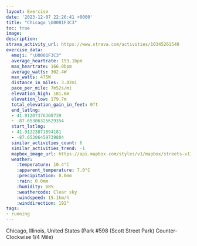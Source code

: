 ```yaml
---
layout: Exercise
date: '2023-12-07 22:26:41 +0000'
title: "Chicago \U0001F3C3"
toc: true
image:
description:
strava_activity_url: https://www.strava.com/activities/10345261540
exercise_data:
  emoji: "\U0001F3C3"
  average_heartrate: 153.1bpm
  max_heartrate: 166.0bpm
  average_watts: 302.4W
  max_watts: 475W
  distance_in_miles: 3.02mi
  pace_per_mile: 7m52s/mi
  elevation_high: 181.6m
  elevation_low: 179.7m
  total_elevation_gain_in_feet: 0ft
  end_latlng:
  - 41.91207376308739
  - -87.65306325629354
  start_latlng:
  - 41.91223871894181
  - -87.65306459739804
  similar_activities_count: 6
  similar_activities_trend: -1
  mapbox_image_url: https://api.mapbox.com/styles/v1/mapbox/streets-v11/static/path-5+787af2-1.0(g%7Bx~Fbl~uOCyBzB_DpAsBWk%40I%7DQ%3FkABq%40IsED%7DBHSj%40c%40HCTB%5CCNDDHBr%40%3F%60EHb%40NRJFPFfAEPCPKPSFSA%7DCEe%40GSQSKEUEk%40Bc%40DUJMRId%40BzCBVJVPPNF%60BKVOLUBm%40AaAEwACOKSOOME%5DAcAHIBEBMNKd%40%40pCP~%40HJPJHBf%40Ap%40ILEPQHU%40MAgDKa%40OUIEWGkAFSFOJELGVAV%40pCBZR%5EPLL%40t%40AXCZKPUHYCoDEUISIKQKMCw%40%40_%40FQFKHIRCNATFdDBNHRRNPDTC~%40CXONSDi%40CiCCa%40EOKQUMQCu%40%40%5BDQJORGV%3FL%3FjCBf%40FTHHTRL%40%7CAQRILQDe%40EuCCYO%5DQMKEm%40C_A%40%5DGYO%5DFmA%40KHGLQBGHNvFCt%40DnAAlBDzI%3F~HELmAbBgBrCc%40l%40),pin-s-s+e5b22e(-87.65138,41.91172),pin-s-f+89ae00(-87.65109999999997,41.91211)/auto/800x800?access_token=pk.eyJ1Ijoiam9zaGJlY2ttYW4iLCJhIjoiY205eWR2aDd1MWZ6djJrbXc4a3M0bWZleiJ9.XiG9OWkNcZk2QzjJbxLB4A
  weather:
    :temperature: 10.4°C
    :apparent_temperature: 7.0°C
    :precipitation: 0.0mm
    :rain: 0.0mm
    :humidity: 68%
    :weathercode: Clear sky
    :windspeed: 15.1km/h
    :winddirection: 192°
tags:
- running
---
```

Chicago, Illinois, United States (Park #598 (Scott Street Park) Counter-Clockwise 1/4 Mile)

